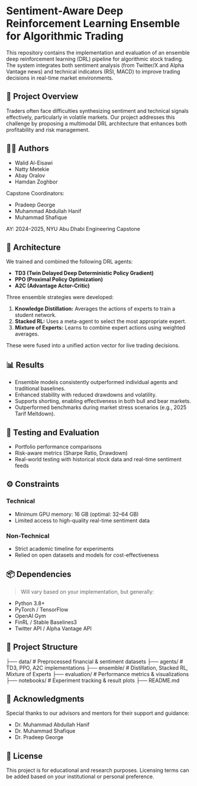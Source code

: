 # Sentiment-Aware Deep Reinforcement Learning Ensemble for Algorithmic Trading

This repository contains the implementation and evaluation of an ensemble deep reinforcement learning (DRL) pipeline for algorithmic stock trading. The system integrates both sentiment analysis (from Twitter/X and Alpha Vantage news) and technical indicators (RSI, MACD) to improve trading decisions in real-time market environments.

## 🚀 Project Overview

Traders often face difficulties synthesizing sentiment and technical signals effectively, particularly in volatile markets. Our project addresses this challenge by proposing a multimodal DRL architecture that enhances both profitability and risk management.

## 👨‍💻 Authors

- Walid Al-Eisawi  
- Natty Metekie  
- Abay Oralov  
- Hamdan Zoghbor  

Capstone Coordinators:  
- Pradeep George  
- Muhammad Abdullah Hanif  
- Muhammad Shafique  

AY: 2024–2025, NYU Abu Dhabi Engineering Capstone

## 🧠 Architecture

We trained and combined the following DRL agents:

- **TD3 (Twin Delayed Deep Deterministic Policy Gradient)**
- **PPO (Proximal Policy Optimization)**
- **A2C (Advantage Actor-Critic)**

Three ensemble strategies were developed:

1. **Knowledge Distillation:** Averages the actions of experts to train a student network.
2. **Stacked RL:** Uses a meta-agent to select the most appropriate expert.
3. **Mixture of Experts:** Learns to combine expert actions using weighted averages.

These were fused into a unified action vector for live trading decisions.

## 📊 Results

- Ensemble models consistently outperformed individual agents and traditional baselines.
- Enhanced stability with reduced drawdowns and volatility.
- Supports shorting, enabling effectiveness in both bull and bear markets.
- Outperformed benchmarks during market stress scenarios (e.g., 2025 Tarif Meltdown).

## 🧪 Testing and Evaluation

- Portfolio performance comparisons
- Risk-aware metrics (Sharpe Ratio, Drawdown)
- Real-world testing with historical stock data and real-time sentiment feeds

## ⚙️ Constraints

### Technical
- Minimum GPU memory: 16 GB (optimal: 32–64 GB)
- Limited access to high-quality real-time sentiment data

### Non-Technical
- Strict academic timeline for experiments
- Relied on open datasets and models for cost-effectiveness

## 📦 Dependencies

> Will vary based on your implementation, but generally:

- Python 3.8+
- PyTorch / TensorFlow
- OpenAI Gym
- FinRL / Stable Baselines3
- Twitter API / Alpha Vantage API

## 📁 Project Structure

├── data/ # Preprocessed financial & sentiment datasets ├── agents/ # TD3, PPO, A2C implementations ├── ensemble/ # Distillation, Stacked RL, Mixture of Experts ├── evaluation/ # Performance metrics & visualizations ├── notebooks/ # Experiment tracking & result plots ├── README.md


## 📌 Acknowledgments

Special thanks to our advisors and mentors for their support and guidance:

- Dr. Muhammad Abdullah Hanif  
- Dr. Muhammad Shafique  
- Dr. Pradeep George

## 📜 License

This project is for educational and research purposes. Licensing terms can be added based on your institutional or personal preference.


